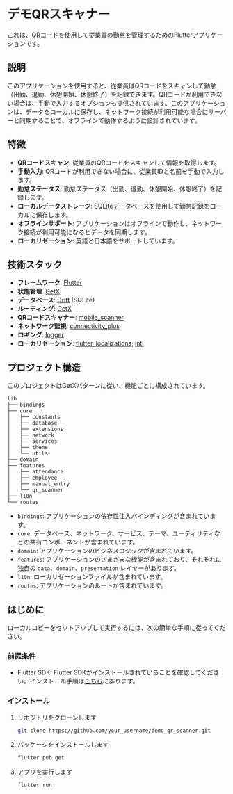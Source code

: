 # デモQRスキャナー

これは、QRコードを使用して従業員の勤怠を管理するためのFlutterアプリケーションです。

## 説明

このアプリケーションを使用すると、従業員はQRコードをスキャンして勤怠（出勤、退勤、休憩開始、休憩終了）を記録できます。QRコードが利用できない場合は、手動で入力するオプションも提供されています。このアプリケーションは、データをローカルに保存し、ネットワーク接続が利用可能な場合にサーバーと同期することで、オフラインで動作するように設計されています。

## 特徴

*   **QRコードスキャン**: 従業員のQRコードをスキャンして情報を取得します。
*   **手動入力**: QRコードが利用できない場合に、従業員IDと名前を手動で入力します。
*   **勤怠ステータス**: 勤怠ステータス（出勤、退勤、休憩開始、休憩終了）を記録します。
*   **ローカルデータストレージ**: SQLiteデータベースを使用して勤怠記録をローカルに保存します。
*   **オフラインサポート**: アプリケーションはオフラインで動作し、ネットワーク接続が利用可能になるとデータを同期します。
*   **ローカリゼーション**: 英語と日本語をサポートしています。

## 技術スタック

*   **フレームワーク**: [Flutter](https://flutter.dev/)
*   **状態管理**: [GetX](https://pub.dev/packages/get)
*   **データベース**: [Drift](https://pub.dev/packages/drift) (SQLite)
*   **ルーティング**: [GetX](https://pub.dev/packages/get)
*   **QRコードスキャナー**: [mobile_scanner](https://pub.dev/packages/mobile_scanner)
*   **ネットワーク監視**: [connectivity_plus](https://pub.dev/packages/connectivity_plus)
*   **ロギング**: [logger](https://pub.dev/packages/logger)
*   **ローカリゼーション**: [flutter_localizations](https://api.flutter.dev/flutter/flutter_localizations/flutter_localizations-library.html), [intl](https://pub.dev/packages/intl)

## プロジェクト構造

このプロジェクトはGetXパターンに従い、機能ごとに構成されています。

```
lib
├── bindings
├── core
│   ├── constants
│   ├── database
│   ├── extensions
│   ├── network
│   ├── services
│   ├── theme
│   └── utils
├── domain
├── features
│   ├── attendance
│   ├── employee
│   ├── manual_entry
│   └── qr_scanner
├── l10n
└── routes
```

*   `bindings`: アプリケーションの依存性注入バインディングが含まれています。
*   `core`: データベース、ネットワーク、サービス、テーマ、ユーティリティなどの共有コンポーネントが含まれています。
*   `domain`: アプリケーションのビジネスロジックが含まれています。
*   `features`: アプリケーションのさまざまな機能が含まれており、それぞれに独自の `data`、`domain`、`presentation` レイヤーがあります。
*   `l10n`: ローカリゼーションファイルが含まれています。
*   `routes`: アプリケーションのルートが含まれています。

## はじめに

ローカルコピーをセットアップして実行するには、次の簡単な手順に従ってください。

### 前提条件

*   Flutter SDK: Flutter SDKがインストールされていることを確認してください。インストール手順は[こちら](https://flutter.dev/docs/get-started/install)にあります。

### インストール

1.  リポジトリをクローンします
    ```sh
    git clone https://github.com/your_username/demo_qr_scanner.git
    ```
2.  パッケージをインストールします
    ```sh
    flutter pub get
    ```
3.  アプリを実行します
    ```sh
    flutter run
    ```
